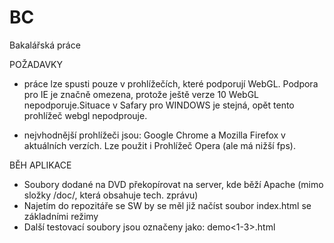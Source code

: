 # BC
Bakalářská práce

POŽADAVKY

- práce lze spusti pouze v prohlížečích, které podporují WebGL. Podpora pro IE je značně omezena, protože ještě verze 10 WebGL nepodporuje.Situace v Safary pro WINDOWS je stejná, opět tento prohlížeč webgl nepodprouje.

- nejvhodnější prohlížeči jsou: Google Chrome a Mozilla Firefox v aktuálních verzích. Lze použit i Prohlížeč Opera (ale má nižší fps).

BĚH APLIKACE

- Soubory dodané na DVD překopírovat na server, kde běží Apache (mimo složky /doc/, která obsahuje tech. zprávu)
- Najetím do repozitáře se SW by se měl již načíst soubor index.html se základními režimy
- Další testovací soubory jsou označeny jako: demo<1-3>.html